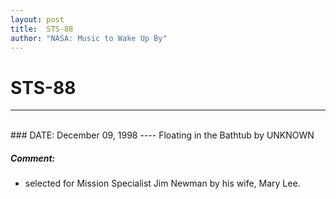 ```yaml
---
layout: post
title:  STS-88
author: "NASA: Music to Wake Up By"
---
```


# STS-88
----
<br/>
### DATE: December 09, 1998
----
Floating in the Bathtub by UNKNOWN

##### Comment:
* selected for Mission Specialist Jim Newman by his wife, Mary Lee.
